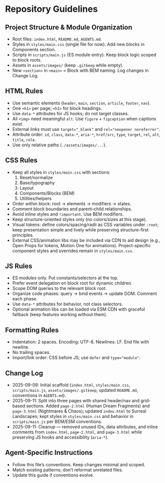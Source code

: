 # Repository Guidelines

## Project Structure & Module Organization
- Root files: `index.html`, `README.md`, `AGENTS.md`.
- Styles in `styles/main.css` (single file for now). Add new blocks in Components section.
- Scripts in `scripts/main.js` (ES module entry). Keep block logic scoped to block roots.
- Assets in `assets/images/` (keep `.gitkeep` while empty).
- New `<section>` in `<main>` = Block with BEM naming. Log changes in Change Log.

## HTML Rules
- Use semantic elements (`header`, `main`, `section`, `article`, `footer`, `nav`).
- One `<h1>` per page; `<h2>` for block headings.
- Use `data-*` attributes for JS hooks; do not target classes.
- All `<img>` need meaningful `alt`. Use `figure` + `figcaption` when captions exist.
- External links must use `target="_blank"` and `rel="noopener noreferrer"`.
- Attribute order: `id`, `class`, `data-*`, `aria-*`, `href/src`, `type`, `target`, `rel`, `alt`, `title`, `role`.
- Use only relative paths (`./assets/images/...`).

## CSS Rules
- Keep all styles in `styles/main.css` with sections:
  1) Reset/normalize
  2) Base/typography
  3) Layout
  4) Components/Blocks (BEM)
  5) Utilities/helpers
- Order within block: root → elements → modifiers → states.
- Comment block boundaries and parent–child relationships.
- Avoid inline styles and `!important`. Use BEM modifiers.
- Keep structure-oriented styles only (no colors/sizes at this stage).
 - Visual tokens: define colors/spacing/radii as CSS variables under `:root`; keep presentation simple and lively while preserving structure-first principles.
 - External CSS/animation libs may be included via CDN to aid design (e.g., Open Props for tokens, Motion One for animations). Project-specific component styles and overrides remain in `styles/main.css`.

## JS Rules
- ES modules only. Put constants/selectors at the top.
- Prefer event delegation on block root for dynamic children.
- Scope DOM queries to the relevant block root.
- Organize code phases: query → bind events → update DOM. Comment each phase.
- Use `data-*` attributes for behavior, not class selectors.
 - Optional animation libs can be loaded via ESM CDN with graceful fallback (keep features working without them).

## Formatting Rules
- Indentation: 2 spaces. Encoding: UTF-8. Newlines: LF. End file with newline.
- No trailing spaces.
- Import/link order: CSS before JS; use `defer` and `type="module"`.

## Change Log
- 2025-09-09: Initial scaffold (`index.html`, `styles/main.css`, `scripts/main.js`, `assets/images/.gitkeep`, updated `README.md`, conventions in `AGENTS.md`).
- 2025-09-11: Split into three pages with shared header/nav and grid-based sections. Added `page-2.html` (Human Dream Fragments) and `page-3.html` (Nightmares & Chaos); updated `index.html` to Surreal Landscapes; kept styles in `styles/main.css` and behavior in `scripts/main.js` per BEM/ESM conventions.
 - 2025-09-11: Cleanup — removed unused IDs, data attributes, and inline comments from `index.html`, `page-2.html`, and `page-3.html` while preserving JS hooks and accessibility (`aria-*`).

## Agent-Specific Instructions
- Follow this file’s conventions. Keep changes minimal and scoped.
- Match existing patterns; don’t reformat unrelated files.
- Update this guide if conventions evolve.
